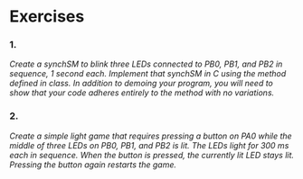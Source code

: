 # Exercises

### 1. 
*Create a synchSM to blink three LEDs connected to PB0, PB1, and PB2 in sequence, 1 second each. Implement that synchSM in C using the method defined in class. In addition to demoing your program, you will need to show that your code adheres entirely to the method with no variations.*
  
### 2. 
*Create a simple light game that requires pressing a button on PA0 while the middle of three LEDs on PB0, PB1, and PB2 is lit. The LEDs light for 300 ms each in sequence. When the button is pressed, the currently lit LED stays lit. Pressing the button again restarts the game.*


